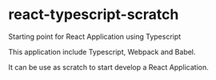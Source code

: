 # react-typescript-scratch
Starting point for React Application using Typescript

This application include Typescript, Webpack and Babel.

It can be use as scratch to start develop a React Application.
